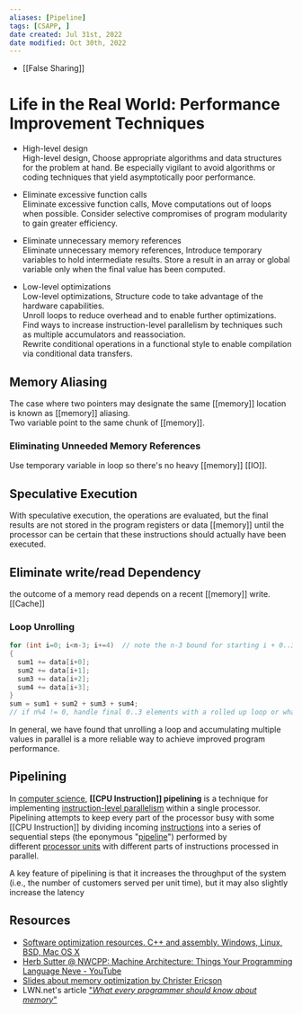 ```yaml
---
aliases: [Pipeline]
tags: [CSAPP, ] 
date created: Jul 31st, 2022
date modified: Oct 30th, 2022
---
```

- [[False Sharing]]

# Life in the Real World: Performance Improvement Techniques
- High-level design  
High-level design, Choose appropriate algorithms and data structures for the problem at hand. Be especially vigilant to avoid algorithms or coding techniques that yield asymptotically poor performance.

- Eliminate excessive function calls  
Eliminate excessive function calls, Move computations out of loops when possible. Consider selective compromises of program modularity to gain greater efficiency.

- Eliminate unnecessary memory references  
Eliminate unnecessary memory references, Introduce temporary variables to hold intermediate results. Store a result in an array or global variable only when the final value has been computed.

- Low-level optimizations  
Low-level optimizations, Structure code to take advantage of the hardware capabilities.  
Unroll loops to reduce overhead and to enable further optimizations.  
Find ways to increase instruction-level parallelism by techniques such as multiple accumulators and reassociation.  
Rewrite conditional operations in a functional style to enable compilation via conditional data transfers.

## Memory Aliasing
The case where two pointers may designate the same [[memory]] location is known as [[memory]] aliasing.  
Two variable point to the same chunk of [[memory]].

### Eliminating Unneeded Memory References
Use temporary variable in loop so there's no heavy [[memory]] [[IO]].

## Speculative Execution
With speculative execution, the operations are evaluated, but the final results are not stored in the program registers or data [[memory]] until the processor can be certain that these instructions should actually have been executed.

## Eliminate write/read Dependency
the outcome of a memory read depends on a recent [[memory]] write.
[[Cache]]

### Loop Unrolling

```c
for (int i=0; i<n-3; i+=4)  // note the n-3 bound for starting i + 0..3
{
  sum1 += data[i+0];
  sum2 += data[i+1];
  sum3 += data[i+2];
  sum4 += data[i+3];
}
sum = sum1 + sum2 + sum3 + sum4;
// if n%4 != 0, handle final 0..3 elements with a rolled up loop or whatever
```

In general, we have found that unrolling a loop and accumulating multiple values in parallel is a more reliable way to achieve improved program performance.

## Pipelining
In [computer science](https://en.wikipedia.org/wiki/Computer_science "Computer science"), **[[CPU Instruction]] pipelining** is a technique for implementing [instruction-level parallelism](https://en.wikipedia.org/wiki/Instruction-level_parallelism "Instruction-level parallelism") within a single processor. Pipelining attempts to keep every part of the processor busy with some [[CPU Instruction]] by dividing incoming [instructions](https://en.wikipedia.org/wiki/Machine_code "Machine code") into a series of sequential steps (the eponymous "[pipeline](https://en.wikipedia.org/wiki/Pipeline_(computing) "Pipeline (computing)")") performed by different [processor units](https://en.wikipedia.org/wiki/Central_processing_unit#Structure_and_implementation "Central processing unit") with different parts of instructions processed in parallel.

A key feature of pipelining is that it increases the throughput of the system (i.e., the number of customers served per unit time), but it may also slightly increase the latency


## Resources
- [Software optimization resources. C++ and assembly. Windows, Linux, BSD, Mac OS X](https://www.agner.org/optimize/)
- [Herb Sutter @ NWCPP: Machine Architecture: Things Your Programming Language Neve - YouTube](https://www.youtube.com/watch?v=L7zSU9HI-6I)
- [Slides about memory optimization by Christer Ericson](https://web.archive.org/web/20160422113037/http://www.research.scea.com/research/pdfs/GDC2003_Memory_Optimization_18Mar03.pdf) 
- LWN.net's article ["_What every programmer should know about memory_"](http://lwn.net/Articles/250967/)
